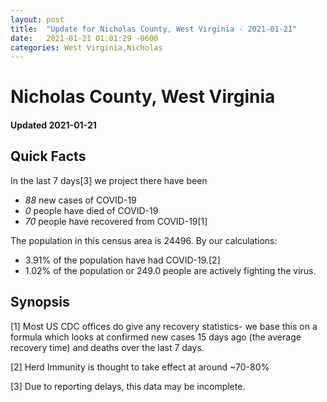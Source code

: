 ```yaml
---
layout: post
title:  "Update for Nicholas County, West Virginia - 2021-01-21"
date:   2021-01-21 01:01:29 -0600
categories: West Virginia,Nicholas
---
```


# Nicholas County, West Virginia
#### Updated 2021-01-21

## Quick Facts

In the last 7 days[3] we project there have been
- *88* new cases of COVID-19
- *0* people have died of COVID-19
- *70* people have recovered from COVID-19[1]

The population in this census area is 24496. By our calculations:
- 3.91% of the population have had COVID-19.[2]
- 1.02% of the population or 249.0 people are actively fighting the virus.

## Synopsis




[1] Most US CDC offices do give any recovery statistics- we base this on a formula which looks at confirmed new cases
15 days ago (the average recovery time) and deaths over the last 7 days.

[2] Herd Immunity is thought to take effect at around ~70-80%

[3] Due to reporting delays, this data may be incomplete.
 
    